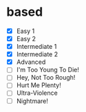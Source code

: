 # based

- [X] Easy 1
- [X] Easy 2
- [X] Intermediate 1
- [X] Intermediate 2
- [X] Advanced
- [ ] I'm Too Young To Die!
- [ ] Hey, Not Too Rough!
- [ ] Hurt Me Plenty!
- [ ] Ultra-Violence
- [ ] Nightmare!
